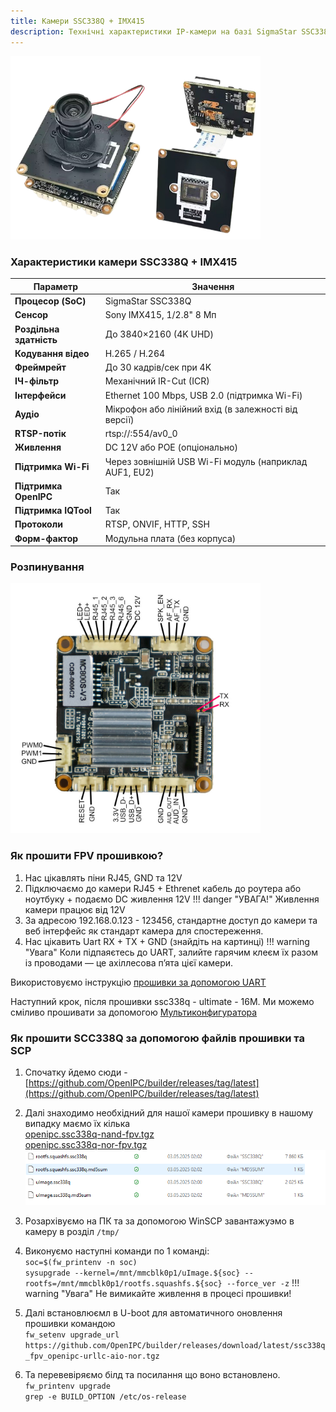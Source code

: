 ```yaml
---
title: Камери SSC338Q + IMX415
description: Технічні характеристики IP-камери на базі SigmaStar SSC338Q з сенсором Sony IMX415
---
```

<img 
  src="/images/ssc338q.png" 
  alt="головна картинка" 
  width="400px" 
/>
<h3>Характеристики камери SSC338Q + IMX415</h3>

| Параметр                   | Значення                                      |
|---------------------------|-----------------------------------------------|
| **Процесор (SoC)**        | SigmaStar SSC338Q                             |
| **Сенсор**                | Sony IMX415, 1/2.8" 8 Мп                      |
| **Роздільна здатність**   | До 3840×2160 (4K UHD)                         |
| **Кодування відео**       | H.265 / H.264                                 |
| **Фреймрейт**             | До 30 кадрів/сек при 4K                      |
| **ІЧ-фільтр**             | Механічний IR-Cut (ICR)                       |
| **Інтерфейси**            | Ethernet 100 Mbps, USB 2.0 (підтримка Wi-Fi)  |
| **Аудіо**                 | Мікрофон або лінійний вхід (в залежності від версії) |
| **RTSP-потік**            | rtsp://<ip>:554/av0_0                         |
| **Живлення**              | DC 12V або POE (опціонально)                 |
| **Підтримка Wi-Fi**       | Через зовнішній USB Wi-Fi модуль (наприклад AUF1, EU2) |
| **Підтримка OpenIPC**     | Так                                           |
| **Підтримка IQTool**      | Так                                           |
| **Протоколи**             | RTSP, ONVIF, HTTP, SSH                        |
| **Форм-фактор**           | Модульна плата (без корпуса)                 |

<h3>Розпинування</h3>
<img 
  src="/images/ssc338q-1.png" 
  alt="головна картинка" 
  width="400px" 
/>

<h3>Як прошити FPV прошивкою?</h3>

1. Нас цікавлять піни RJ45, GND та 12V
2. Підключаємо до камери RJ45 + Ethrenet кабель до роутера або ноутбуку + подаємо DC живлення 12V
!!! danger "УВАГА!"
    Живлення камери працює від 12V
3. За адресою 192.168.0.123  - 123456, стандартне доступ до камери та веб інтерфейс як стандарт камера для спостереження.
4. Нас цікавить Uart RX + TX + GND (знайдіть на картинці) 
!!! warning "Увага"
    Коли підпаяєтесь до UART, залийте гарячим клеєм їх разом із проводами — це ахіллесова п’ята цієї камери.

 Використовуємо інструкцію [прошивки за допомогою  UART](/firmware/uart-flashing/)  

 Наступний крок, після прошивки ssc338q - ultimate - 16M. Ми можемо сміливо прошивати за допомогою [Мультиконфигуратора](https://github.com/OpenIPC/openipc-configurator/releases) 

<h3> <b>Як прошити SCC338Q за допомогою файлів прошивки та SCP</b></h3>

1. Спочатку йдемо сюди  - [https://github.com/OpenIPC/builder/releases/tag/latest](https://github.com/OpenIPC/builder/releases/tag/latest)   
2. Далі знаходимо необхідний для нашої камери прошивку  в нашому випадку маємо їх кілька  
[openipc.ssc338q-nand-fpv.tgz](https://github.com/OpenIPC/builder/releases/download/latest/openipc.ssc338q-nand-fpv.tgz)  
[openipc.ssc338q-nor-fpv.tgz](https://github.com/OpenIPC/builder/releases/download/latest/openipc.ssc338q-nor-fpv.tgz)  
![ssc338q](/images/ssc338q-3.png)
3. Розархівуємо на ПК та за допомогою WinSCP завантажуэмо в камеру в розділ ```/tmp/```
4. Виконуємо наступні команди по 1 команді:  
```soc=$(fw_printenv -n soc)```   
```sysupgrade --kernel=/mnt/mmcblk0p1/uImage.${soc} --rootfs=/mnt/mmcblk0p1/rootfs.squashfs.${soc} --force_ver -z```
!!! warning "Увага"
    Не вимикайте живлення в процесі прошивки!

5. Далі встановлюємл в U-boot для автоматичного оновлення прошивки командою    
```fw_setenv upgrade_url https://github.com/OpenIPC/builder/releases/download/latest/ssc338q_fpv_openipc-urllc-aio-nor.tgz```
6. Та перевевіряємо білд та посилання що воно встановлено.   
```fw_printenv upgrade```  
```grep -e BUILD_OPTION /etc/os-release```
